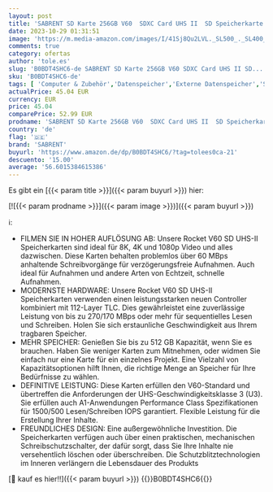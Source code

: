 ```yaml
---
layout: post
title: 'SABRENT SD Karte 256GB V60  SDXC Card UHS II  SD Speicherkarte Class 10  U3  R270MB/s W170MB/s Full HD Ultra 8K für professionelle Fotografen  Videofilmer  Vloggers  SD-TL60-256GB '
date: 2023-10-29 01:31:51
image: 'https://m.media-amazon.com/images/I/41Sj8Qu2LVL._SL500_._SL400_.jpg'
comments: true
category: ofertas
author: 'tole.es'
slug: 'B0BDT4SHC6-de SABRENT SD Karte 256GB V60 SDXC Card UHS II SD...'
sku: 'B0BDT4SHC6-de'
tags: [ 'Computer & Zubehör','Datenspeicher','Externe Datenspeicher','SecureDigital-Cards','Speicherkarten','sabrent','🇩🇪', ]
actualPrice: 45.04 EUR
currency: EUR
price: 45.04
comparePrice: 52.99 EUR
prodname: 'SABRENT SD Karte 256GB V60  SDXC Card UHS II  SD Speicherkarte Class 10  U3  R270MB/s W170MB/s Full HD Ultra 8K für professionelle Fotografen  Videofilmer  Vloggers  SD-TL60-256GB '
country: 'de'
flag: '🇩🇪'
brand: 'SABRENT'
buyurl: 'https://www.amazon.de/dp/B0BDT4SHC6/?tag=tolees0ca-21'
descuento: '15.00'
average: '56.6015384615386'
---
```


Es gibt ein [{{< param title >}}]({{< param buyurl >}}) hier:

[![{{< param prodname >}}]({{< param image >}})]({{< param buyurl >}})

ℹ️:

- FILMEN SIE IN HOHER AUFLÖSUNG AB: Unsere Rocket V60 SD UHS-II Speicherkarten sind ideal für 8K, 4K und 1080p Video und alles dazwischen. Diese Karten behalten problemlos über 60 MBps anhaltende Schreibvorgänge für verzögerungsfreie Aufnahmen. Auch ideal für Aufnahmen und andere Arten von Echtzeit, schnelle Aufnahmen.
- MODERNSTE HARDWARE: Unsere Rocket V60 SD UHS-II Speicherkarten verwenden einen leistungsstarken neuen Controller kombiniert mit 112-Layer TLC. Dies gewährleistet eine zuverlässige Leistung von bis zu 270/170 MBps oder mehr für sequentielles Lesen und Schreiben. Holen Sie sich erstaunliche Geschwindigkeit aus Ihrem tragbaren Speicher.
- MEHR SPEICHER: Genießen Sie bis zu 512 GB Kapazität, wenn Sie es brauchen. Haben Sie weniger Karten zum Mitnehmen, oder widmen Sie einfach nur eine Karte für ein einzelnes Projekt. Eine Vielzahl von Kapazitätsoptionen hilft Ihnen, die richtige Menge an Speicher für Ihre Bedürfnisse zu wählen.
- DEFINITIVE LEISTUNG: Diese Karten erfüllen den V60-Standard und übertreffen die Anforderungen der UHS-Geschwindigkeitsklasse 3 (U3). Sie erfüllen auch A1-Anwendungen Performance Class Spezifikationen für 1500/500 Lesen/Schreiben IOPS garantiert. Flexible Leistung für die Erstellung Ihrer Inhalte.
- FREUNDLICHES DESIGN: Eine außergewöhnliche Investition. Die Speicherkarten verfügen auch über einen praktischen, mechanischen Schreibschutzschalter, der dafür sorgt, dass Sie Ihre Inhalte nie versehentlich löschen oder überschreiben. Die Schutzblitztechnologien im Inneren verlängern die Lebensdauer des Produkts

[🛒 kauf es hier!!]({{< param buyurl >}})
{{<world>}}B0BDT4SHC6{{</world>}}
